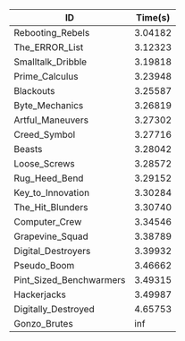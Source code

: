 |ID|Time(s)|
|-|-|
|Rebooting_Rebels|3.04182|
|The_ERROR_List|3.12323|
|Smalltalk_Dribble|3.19818|
|Prime_Calculus|3.23948|
|Blackouts|3.25587|
|Byte_Mechanics|3.26819|
|Artful_Maneuvers|3.27302|
|Creed_Symbol|3.27716|
|Beasts|3.28042|
|Loose_Screws|3.28572|
|Rug_Heed_Bend|3.29152|
|Key_to_Innovation|3.30284|
|The_Hit_Blunders|3.30740|
|Computer_Crew|3.34546|
|Grapevine_Squad|3.38789|
|Digital_Destroyers|3.39932|
|Pseudo_Boom|3.46662|
|Pint_Sized_Benchwarmers|3.49315|
|Hackerjacks|3.49987|
|Digitally_Destroyed|4.65753|
|Gonzo_Brutes|inf|

